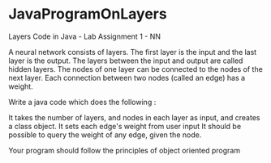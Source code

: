 # JavaProgramOnLayers
Layers Code in Java - Lab Assignment 1 - NN

A neural network consists of layers. The first layer is the input and the last layer is the output. The layers between the input and output are called hidden layers. The nodes of one layer can be connected to the nodes of the next layer.  Each connection between two nodes (called an edge) has a weight. 

Write a java code which  does the following :

 It takes the number of layers, and nodes in each layer as input, and creates a class object.
 It sets each edge's weight from user input
It should be possible to query the weight of any edge, given the node. 

Your program should  follow the principles of object oriented program
